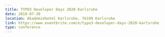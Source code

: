 ```yaml
---
title: TYPO3 Developer Days 2020 Karlsruhe
date: 2019-07-30
location: Akademiehotel Karlsruhe, 76199 Karlsruhe
link: https://www.eventbrite.com/e/typo3-developer-days-2020-karlsruhe-tickets-86793968095
type: conference
---
```

